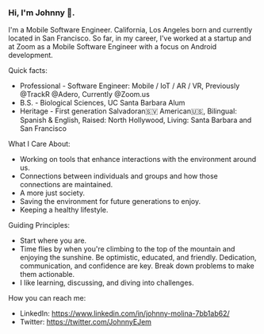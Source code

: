 ### Hi, I'm Johnny 👋. 

I'm a Mobile Software Engineer. California, Los Angeles born and currently located in San Francisco. So far, in my career, I've worked at a startup and at Zoom as a Mobile Software Engineer with a focus on Android development.

Quick facts:
   - Professional - Software Engineer: Mobile / IoT / AR / VR, Previously @TrackR @Adero, Currently @Zoom.us
   - B.S. - Biological Sciences, UC Santa Barbara Alum
   - Heritage - First generation Salvadoran🇸🇻 American🇺🇸,  Bilingual: Spanish & English, Raised: North Hollywood, Living: Santa Barbara and San Francisco
    
What I Care About:
  - Working on tools that enhance interactions with the environment around us.
  - Connections between individuals and groups and how those connections are maintained. 
  - A more just society.
  - Saving the environment for future generations to enjoy.
  - Keeping a healthy lifestyle. 
    
Guiding Principles:
  - Start where you are.
  - Time flies by when you're climbing to the top of the mountain and enjoying the sunshine. Be optimistic, educated, and friendly. Dedication, communication, and confidence are key. Break down problems to make them actionable.
  - I like learning, discussing, and diving into challenges.
    
How you can reach me:
  - LinkedIn: https://www.linkedin.com/in/johnny-molina-7bb1ab62/
  - Twitter: https://twitter.com/JohnnyEJem
